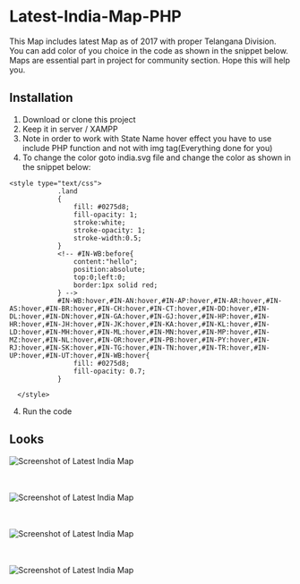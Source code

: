 # Latest-India-Map-PHP

This Map includes latest Map as of 2017 with proper Telangana Division. You can add color of you choice in the code as shown in the snippet below.
Maps are essential part in project for community section. Hope this will help you.

## Installation
1. Download or clone this project
2. Keep it in server / XAMPP
3. Note in order to work with State Name hover effect you have to use include PHP function and not with img tag(Everything done for you) 
4. To change the color goto india.svg file and change the color as shown in the snippet below: 
```
<style type="text/css">
			.land
			{
				fill: #0275d8;
				fill-opacity: 1;
				stroke:white;
				stroke-opacity: 1;
				stroke-width:0.5;
			}
			<!-- #IN-WB:before{
				content:"hello";
				position:absolute;
				top:0;left:0;
				border:1px solid red;
			} -->
			#IN-WB:hover,#IN-AN:hover,#IN-AP:hover,#IN-AR:hover,#IN-AS:hover,#IN-BR:hover,#IN-CH:hover,#IN-CT:hover,#IN-DD:hover,#IN-DL:hover,#IN-DN:hover,#IN-GA:hover,#IN-GJ:hover,#IN-HP:hover,#IN-HR:hover,#IN-JH:hover,#IN-JK:hover,#IN-KA:hover,#IN-KL:hover,#IN-LD:hover,#IN-MH:hover,#IN-ML:hover,#IN-MN:hover,#IN-MP:hover,#IN-MZ:hover,#IN-NL:hover,#IN-OR:hover,#IN-PB:hover,#IN-PY:hover,#IN-RJ:hover,#IN-SK:hover,#IN-TG:hover,#IN-TN:hover,#IN-TR:hover,#IN-UP:hover,#IN-UT:hover,#IN-WB:hover{
				fill: #0275d8;
				fill-opacity: 0.7;
			}
  
  </style>

```
4. Run the code

## Looks

![Screenshot of Latest India Map ](https://cloud.githubusercontent.com/assets/15896579/26038638/77dd53e2-392a-11e7-8079-00617e99103e.png?raw=true "Latest India Map")
<br/><br/><br/>

![Screenshot of Latest India Map ](https://cloud.githubusercontent.com/assets/15896579/26038639/79f920c0-392a-11e7-9e9c-d0219f7dcb06.png?raw=true "Latest India Map")
<br/><br/><br/>

![Screenshot of Latest India Map ](https://cloud.githubusercontent.com/assets/15896579/26038641/7cbd34cc-392a-11e7-8636-aa8dbc1f675e.png?raw=true "Latest India Map")
<br/><br/><br/>

![Screenshot of Latest India Map ](https://cloud.githubusercontent.com/assets/15896579/26038642/7f624adc-392a-11e7-91c0-82171e0daf2d.png?raw=true "Latest India Map")
<br/><br/><br/>

 
